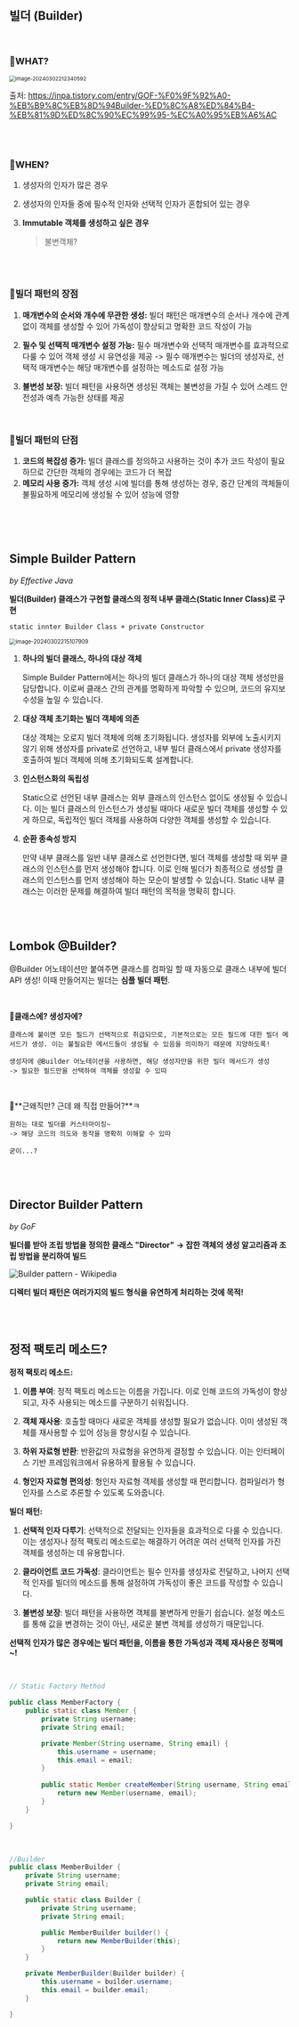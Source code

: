 ## 빌더 (Builder)

<br/>

### 🤔WHAT?

<img src="https://raw.githubusercontent.com/silverpoodle/TIL/main/images/image-20240302212340592.png" alt="image-20240302212340592" style="zoom:67%;" />

출처: https://inpa.tistory.com/entry/GOF-%F0%9F%92%A0-%EB%B9%8C%EB%8D%94Builder-%ED%8C%A8%ED%84%B4-%EB%81%9D%ED%8C%90%EC%99%95-%EC%A0%95%EB%A6%AC

<br/>

<br/>

### 🤔WHEN?

1. 생성자의 인자가 많은 경우

2. 생성자의 인자들 중에 필수적 인자와 선택적 인자가 혼합되어 있는 경우

3. **Immutable 객체를 생성하고 싶은 경우**

   > 불변객체?
   >
   > 



<br/>

<br/>

### 🤔**빌더 패턴의 장점**

1. **매개변수의 순서와 개수에 무관한 생성:** 빌더 패턴은 매개변수의 순서나 개수에 관계없이 객체를 생성할 수 있어 가독성이 향상되고 명확한 코드 작성이 가능

2. **필수 및 선택적 매개변수 설정 가능:** 필수 매개변수와 선택적 매개변수를 효과적으로 다룰 수 있어 객체 생성 시 유연성을 제공
   -> 필수 매개변수는 빌더의 생성자로, 선택적 매개변수는 해당 매개변수를 설정하는 메소드로 설정 가능

3. **불변성 보장:** 빌더 패턴을 사용하면 생성된 객체는 불변성을 가질 수 있어 스레드 안전성과 예측 가능한 상태를 제공

<br/>

### 🤔**빌더 패턴의 단점**

1. **코드의 복잡성 증가:** 빌더 클래스를 정의하고 사용하는 것이 추가 코드 작성이 필요하므로 간단한 객체의 경우에는 코드가 더 복잡
2. **메모리 사용 증가:** 객체 생성 시에 빌더를 통해 생성하는 경우, 중간 단계의 객체들이 불필요하게 메모리에 생성될 수 있어 성능에 영향



<br/>

<br/>

<br/>

## Simple Builder Pattern

*by Effective Java*

**빌더(Builder) 클래스가 구현할 클래스의 정적 내부 클래스(Static Inner Class)로 구현**

`static innter Builder Class + private Constructor`

<img src="https://raw.githubusercontent.com/silverpoodle/TIL/main/images/image-20240302215107909.png" alt="image-20240302215107909" style="zoom:70%;" />

1. **하나의 빌더 클래스, 하나의 대상 객체**

   Simple Builder Pattern에서는 하나의 빌더 클래스가 하나의 대상 객체 생성만을 담당합니다. 이로써 클래스 간의 관계를 명확하게 파악할 수 있으며, 코드의 유지보수성을 높일 수 있습니다.

2. **대상 객체 초기화는 빌더 객체에 의존**

   대상 객체는 오로지 빌더 객체에 의해 초기화됩니다. 생성자를 외부에 노출시키지 않기 위해 생성자를 private로 선언하고, 내부 빌더 클래스에서 private 생성자를 호출하여 빌더 객체에 의해 초기화되도록 설계합니다.

3. **인스턴스화의 독립성**

   Static으로 선언된 내부 클래스는 외부 클래스의 인스턴스 없이도 생성될 수 있습니다. 이는 빌더 클래스의 인스턴스가 생성될 때마다 새로운 빌더 객체를 생성할 수 있게 하므로, 독립적인 빌더 객체를 사용하여 다양한 객체를 생성할 수 있습니다.

4. **순환 종속성 방지** 

   만약 내부 클래스를 일반 내부 클래스로 선언한다면, 빌더 객체를 생성할 때 외부 클래스의 인스턴스를 먼저 생성해야 합니다. 이로 인해 빌더가 최종적으로 생성할 클래스의 인스턴스를 먼저 생성해야 하는 모순이 발생할 수 있습니다. Static 내부 클래스는 이러한 문제를 해결하여 빌더 패턴의 목적을 명확히 합니다.

<br/>

<br/>



## Lombok @Builder?

@Builder 어노테이션만 붙여주면 클래스를 컴파일 할 때 자동으로 클래스 내부에 빌더 API 생성!
이때 만들어지는 빌더는 **심플 빌더 패턴**.

<br/>

🤔**클래스에? 생성자에?**

```
클래스에 붙이면 모든 필드가 선택적으로 취급되므로, 기본적으로는 모든 필드에 대한 빌더 메서드가 생성. 이는 불필요한 메서드들이 생성될 수 있음을 의미하기 때문에 지양하도록!

생성자에 @Builder 어노테이션을 사용하면, 해당 생성자만을 위한 빌더 메서드가 생성
-> 필요한 필드만을 선택하여 객체를 생성할 수 있따
```

<br/>

🤔**근왜직만? 근데 왜 직접 만들어?**ㅋ

```
원하는 대로 빌더를 커스터마이징~
-> 해당 코드의 의도와 동작을 명확히 이해할 수 있따

굳이...?
```

<br/>

<br/>

## Director Builder Pattern

*by GoF*

**빌더를 받아 조립 방법을 정의한 클래스 "Director"**
 **-> 잡한 객체의 생성 알고리즘과 조립 방법을 분리하여 빌드** 

![Builder pattern - Wikipedia](https://upload.wikimedia.org/wikipedia/commons/thumb/f/f3/Builder_UML_class_diagram.svg/500px-Builder_UML_class_diagram.svg.png)

**디렉터 빌더 패턴은 여러가지의 빌드 형식을 유연하게 처리하는 것에 목적!**



<br/>

<br/>

## 정적 팩토리 메소드?

**정적 팩토리 메소드:**

1. **이름 부여**: 정적 팩토리 메소드는 이름을 가집니다. 이로 인해 코드의 가독성이 향상되고, 자주 사용되는 메소드를 구분하기 쉬워집니다.

2. **객체 재사용**: 호출할 때마다 새로운 객체를 생성할 필요가 없습니다. 이미 생성된 객체를 재사용할 수 있어 성능을 향상시킬 수 있습니다.

3. **하위 자료형 반환**: 반환값의 자료형을 유연하게 결정할 수 있습니다. 이는 인터페이스 기반 프레임워크에서 유용하게 활용될 수 있습니다.

4. **형인자 자료형 편의성**: 형인자 자료형 객체를 생성할 때 편리합니다. 컴파일러가 형인자를 스스로 추론할 수 있도록 도와줍니다.

**빌더 패턴:**

1. **선택적 인자 다루기**: 선택적으로 전달되는 인자들을 효과적으로 다룰 수 있습니다. 이는 생성자나 정적 팩토리 메소드로는 해결하기 어려운 여러 선택적 인자를 가진 객체를 생성하는 데 유용합니다.

2. **클라이언트 코드 가독성**: 클라이언트는 필수 인자를 생성자로 전달하고, 나머지 선택적 인자를 빌더의 메소드를 통해 설정하여 가독성이 좋은 코드를 작성할 수 있습니다.

3. **불변성 보장**: 빌더 패턴을 사용하면 객체를 불변하게 만들기 쉽습니다. 설정 메소드를 통해 값을 변경하는 것이 아닌, 새로운 불변 객체를 생성하기 때문입니다.

**선택적 인자가 많은 경우에는 빌더 패턴을, 이름을 통한 가독성과 객체 재사용은 정팩메~!** 

<br/>

```java
// Static Factory Method

public class MemberFactory {
    public static class Member {
        private String username;
        private String email;

        private Member(String username, String email) {
            this.username = username;
            this.email = email;
        }
        
        public static Member createMember(String username, String email) {
            return new Member(username, email);
        }
    }

}

```

<br/>

```java
//Builder
public class MemberBuilder {
    private String username;
    private String email;

    public static class Builder {
        private String username;
        private String email;

        public MemberBuilder builder() {
            return new MemberBuilder(this);
        }
    }

    private MemberBuilder(Builder builder) {
        this.username = builder.username;
        this.email = builder.email;
    }

}
```

